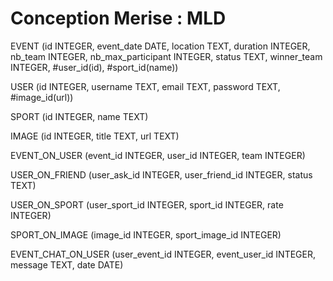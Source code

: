 # Conception Merise : MLD

<!-- winner_team -> 0: by default, 1: winners, 2: loosers, 3: exeaco -->
EVENT (id INTEGER, event_date DATE, location TEXT, duration INTEGER, nb_team INTEGER, nb_max_participant INTEGER, status TEXT, winner_team INTEGER, #user_id(id), #sport_id(name))

USER (id INTEGER, username TEXT, email TEXT, password TEXT, #image_id(url))

SPORT (id INTEGER, name TEXT)

IMAGE (id INTEGER, title TEXT, url TEXT)

<!-- Convertion : JOUER, 1N EVENT, 0N USER -->
<!-- team = 0 by default, 1 if the player is in the first team, 2 for the second one -->
EVENT_ON_USER (event_id INTEGER, user_id INTEGER, team INTEGER)

<!-- Convertion : AJOUTER_EN_AMI, 0N USER, 0N USER -->
USER_ON_FRIEND (user_ask_id INTEGER, user_friend_id INTEGER, status TEXT)

<!-- Convertion : MAITRISER, 0N SPORT, 0N USER -->
USER_ON_SPORT (user_sport_id INTEGER, sport_id INTEGER, rate INTEGER)

<!-- Convertion : DETENIR, 0N IMAGE, 1N SPORT -->
SPORT_ON_IMAGE (image_id INTEGER, sport_image_id INTEGER)

<!-- Convertion : DISCUTER, 0N EVENT, 0N USER -->
EVENT_CHAT_ON_USER (user_event_id INTEGER, event_user_id INTEGER, message TEXT, date DATE)
